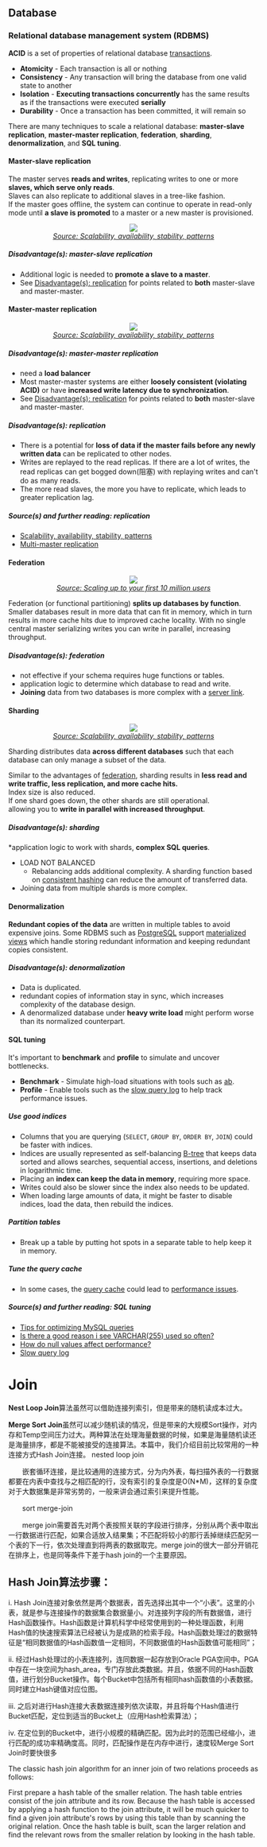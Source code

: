 


## Database
### Relational database management system (RDBMS)

**ACID** is a set of properties of relational database [transactions](https://en.wikipedia.org/wiki/Database_transaction).

* **Atomicity** - Each transaction is all or nothing
* **Consistency** - Any transaction will bring the database from one valid state to another
* **Isolation** - **Executing transactions concurrently** has the same results as if the transactions were executed **serially**
* **Durability** - Once a transaction has been committed, it will remain so

There are many techniques to scale a relational database: **master-slave replication**, **master-master replication**, **federation**, **sharding**, **denormalization**, and **SQL tuning**.

#### Master-slave replication

The master serves **reads and writes**, replicating writes to one or more **slaves, which serve only reads**.  
Slaves can also replicate to additional slaves in a tree-like fashion.  
If the master goes offline, the system can continue to operate in read-only mode until **a slave is promoted** to a master or a new master is provisioned.

<p align="center">
  <img src="http://i.imgur.com/C9ioGtn.png"/>
  <br/>
  <i><a href=http://www.slideshare.net/jboner/scalability-availability-stability-patterns/>Source: Scalability, availability, stability, patterns</a></i>
</p>

##### Disadvantage(s): master-slave replication

* Additional logic is needed to **promote a slave to a master**.
* See [Disadvantage(s): replication](#disadvantages-replication) for points related to **both** master-slave and master-master.



#### Master-master replication


<p align="center">
  <img src="http://i.imgur.com/krAHLGg.png"/>
  <br/>
  <i><a href=http://www.slideshare.net/jboner/scalability-availability-stability-patterns/>Source: Scalability, availability, stability, patterns</a></i>
</p>

##### Disadvantage(s): master-master replication

* need a **load balancer** 
* Most master-master systems are either **loosely consistent (violating ACID)** or have **increased write latency due to synchronization**.
* See [Disadvantage(s): replication](#disadvantages-replication) for points related to **both** master-slave and master-master.

##### Disadvantage(s): replication

* There is a potential for **loss of data if the master fails before any newly written data** can be replicated to other nodes.
* Writes are replayed to the read replicas.  If there are a lot of writes, the read replicas can get bogged down(阻塞) with replaying writes and can't do as many reads.
* The more read slaves, the more you have to replicate, which leads to greater replication lag.


##### Source(s) and further reading: replication

* [Scalability, availability, stability, patterns](http://www.slideshare.net/jboner/scalability-availability-stability-patterns/)
* [Multi-master replication](https://en.wikipedia.org/wiki/Multi-master_replication)



#### Federation

<p align="center">
  <img src="http://i.imgur.com/U3qV33e.png"/>
  <br/>
  <i><a href=https://www.youtube.com/watch?v=w95murBkYmU>Source: Scaling up to your first 10 million users</a></i>
</p>

Federation (or functional partitioning) **splits up databases by function**.  Smaller databases result in more data that can fit in memory, which in turn results in more cache hits due to improved cache locality.  With no single central master serializing writes you can write in parallel, increasing throughput.

##### Disadvantage(s): federation

* not effective if your schema requires huge functions or tables.
* application logic to determine which database to read and write.
* **Joining** data from two databases is more complex with a [server link](http://stackoverflow.com/questions/5145637/querying-data-by-joining-two-tables-in-two-database-on-different-servers).


#### Sharding

<p align="center">
  <img src="http://i.imgur.com/wU8x5Id.png"/>
  <br/>
  <i><a href=http://www.slideshare.net/jboner/scalability-availability-stability-patterns/>Source: Scalability, availability, stability, patterns</a></i>
</p>

Sharding distributes data **across different databases** such that each database can only manage a subset of the data.  


Similar to the advantages of [federation](#federation), sharding results in 
**less read and write traffic, less replication, and more cache hits.**  
Index size is also reduced.  
If one shard goes down, the other shards are still operational.  
allowing you to **write in parallel with increased throughput**.


##### Disadvantage(s): sharding

*application logic to work with shards, **complex SQL queries**.
* LOAD NOT BALANCED
    * Rebalancing adds additional complexity.  A sharding function based on [consistent hashing](http://www.paperplanes.de/2011/12/9/the-magic-of-consistent-hashing.html) can reduce the amount of transferred data.
* Joining data from multiple shards is more complex.


#### Denormalization

**Redundant copies of the data** are written in multiple tables to avoid expensive joins.  Some RDBMS such as [PostgreSQL](https://en.wikipedia.org/wiki/PostgreSQL) support [materialized views](https://en.wikipedia.org/wiki/Materialized_view) which handle  storing redundant information and keeping redundant copies consistent.


##### Disadvantage(s): denormalization

* Data is duplicated.
* redundant copies of information stay in sync, which increases complexity of the database design.
* A denormalized database under **heavy write load** might perform worse than its normalized counterpart.


#### SQL tuning

It's important to **benchmark** and **profile** to simulate and uncover bottlenecks.

* **Benchmark** - Simulate high-load situations with tools such as [ab](http://httpd.apache.org/docs/2.2/programs/ab.html).
* **Profile** - Enable tools such as the [slow query log](http://dev.mysql.com/doc/refman/5.7/en/slow-query-log.html) to help track performance issues.




##### Use good indices

* Columns that you are querying (`SELECT`, `GROUP BY`, `ORDER BY`, `JOIN`) could be faster with indices.
* Indices are usually represented as self-balancing [B-tree](https://en.wikipedia.org/wiki/B-tree) that keeps data sorted and allows searches, sequential access, insertions, and deletions in logarithmic time.
* Placing an **index can keep the data in memory**, requiring more space.
* Writes could also be slower since the index also needs to be updated.
* When loading large amounts of data, it might be faster to disable indices, load the data, then rebuild the indices.


##### Partition tables

* Break up a table by putting hot spots in a separate table to help keep it in memory.

##### Tune the query cache

* In some cases, the [query cache](https://dev.mysql.com/doc/refman/5.7/en/query-cache.html) could lead to [performance issues](https://www.percona.com/blog/2016/10/12/mysql-5-7-performance-tuning-immediately-after-installation/).

##### Source(s) and further reading: SQL tuning

* [Tips for optimizing MySQL queries](http://aiddroid.com/10-tips-optimizing-mysql-queries-dont-suck/)
* [Is there a good reason i see VARCHAR(255) used so often?](http://stackoverflow.com/questions/1217466/is-there-a-good-reason-i-see-varchar255-used-so-often-as-opposed-to-another-l)
* [How do null values affect performance?](http://stackoverflow.com/questions/1017239/how-do-null-values-affect-performance-in-a-database-search)
* [Slow query log](http://dev.mysql.com/doc/refman/5.7/en/slow-query-log.html)







# Join

**Nest Loop Join**算法虽然可以借助连接列索引，但是带来的随机读成本过大。

**Merge Sort Join**虽然可以减少随机读的情况，但是带来的大规模Sort操作，对内存和Temp空间压力过大。两种算法在处理海量数据的时候，如果是海量随机读还是海量排序，都是不能被接受的连接算法。本篇中，我们介绍目前比较常用的一种连接方式Hash Join连接。
nested loop join

　　嵌套循环连接，是比较通用的连接方式，分为内外表，每扫描外表的一行数据都要在内表中查找与之相匹配的行，没有索引的复杂度是O(N*M)，这样的复杂度对于大数据集是非常劣势的，一般来讲会通过索引来提升性能。　

 　　sort merge-join

　　merge join需要首先对两个表按照关联的字段进行排序，分别从两个表中取出一行数据进行匹配，如果合适放入结果集；不匹配将较小的那行丢掉继续匹配另一个表的下一行，依次处理直到将两表的数据取完。merge join的很大一部分开销花在排序上，也是同等条件下差于hash join的一个主要原因。
  
  
## Hash Join算法步骤：

  i.       Hash Join连接对象依然是两个数据表，首先选择出其中一个“小表”。这里的小表，就是参与连接操作的数据集合数据量小。对连接列字段的所有数据值，进行Hash函数操作。Hash函数是计算机科学中经常使用到的一种处理函数，利用Hash值的快速搜索算法已经被认为是成熟的检索手段。Hash函数处理过的数据特征是“相同数据值的Hash函数值一定相同，不同数据值的Hash函数值可能相同”；

 ii.       经过Hash处理过的小表连接列，连同数据一起存放到Oracle PGA空间中。PGA中存在一块空间为hash_area，专门存放此类数据。并且，依据不同的Hash函数值，进行划分Bucket操作。每个Bucket中包括所有相同hash函数值的小表数据。同时建立Hash键值对应位图。

iii.       之后对进行Hash连接大表数据连接列依次读取，并且将每个Hash值进行Bucket匹配，定位到适当的Bucket上（应用Hash检索算法）；

iv.       在定位到的Bucket中，进行小规模的精确匹配。因为此时的范围已经缩小，进行匹配的成功率精确度高。同时，匹配操作是在内存中进行，速度较Merge Sort Join时要快很多

The classic hash join algorithm for an inner join of two relations proceeds as follows:

First prepare a hash table of the smaller relation. The hash table entries consist of the join attribute and its row. Because the hash table is accessed by applying a hash function to the join attribute, it will be much quicker to find a given join attribute's rows by using this table than by scanning the original relation.
Once the hash table is built, scan the larger relation and find the relevant rows from the smaller relation by looking in the hash table.
